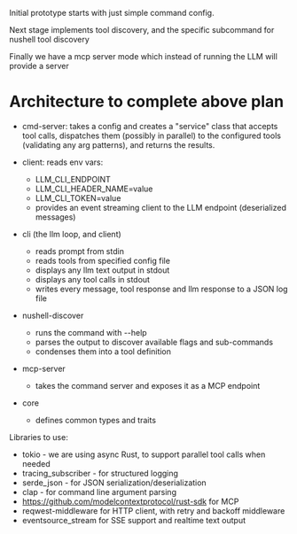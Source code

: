 Initial prototype starts with just simple command config.

Next stage implements tool discovery, and the specific subcommand for nushell tool discovery

Finally we have a mcp server mode which instead of running the LLM will provide a server

# Architecture to complete above plan

- cmd-server: takes a config and creates a "service" class that accepts tool calls,
  dispatches them (possibly in parallel) to the configured tools (validating any arg patterns),
  and returns the results.

- client: reads env vars:
  - LLM_CLI_ENDPOINT
  - LLM_CLI_HEADER_NAME=value
  - LLM_CLI_TOKEN=value
  - provides an event streaming client to the LLM endpoint (deserialized messages)

- cli (the llm loop, and client)
  - reads prompt from stdin
  - reads tools from specified config file
  - displays any llm text output in stdout
  - displays any tool calls in stdout
  - writes every message, tool response and llm response to a JSON log file


- nushell-discover
  - runs the command with --help
  - parses the output to discover available flags and sub-commands
  - condenses them into a tool definition

- mcp-server
  - takes the command server and exposes it as a MCP endpoint


- core
  - defines common types and traits


Libraries to use:


- tokio - we are using async Rust, to support parallel tool calls when needed
- tracing_subscriber - for structured logging
- serde_json - for JSON serialization/deserialization
- clap - for command line argument parsing
- https://github.com/modelcontextprotocol/rust-sdk for MCP
- reqwest-middleware for HTTP client, with retry and backoff middleware
- eventsource_stream for SSE support and realtime text output